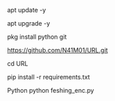 apt update -y

apt upgrade -y

pkg install python git

https://github.com/N41M01/URL.git

cd URL


pip install -r requirements.txt



Python python feshing_enc.py

